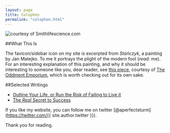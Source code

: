 ```yaml
---
layout: page
title: Colophon
permalink: "colophon.html"
---
```

![courtesy of Smithlifescience.com](https://raw.githubusercontent.com/mikesturm/mikesturm.github.io/master/assets/ImaginaryCreature.GIF)

##What This Is

The favicon/sidebar icon on my site is excerpted from *Stańczyk*, a painting by Jan Matejko. To me it portrays the plight of the modern fool (*read*: me). For an interesting explanation of this painting, and why it should be interesting to someone like you, dear reader, see [this piece](http://theoddmentemporium.tumblr.com/post/26715123339/image-sta%C5%84czyk-by-jan-matejko-the-jester-is), courtesy of [The Oddment Emporium](http://theoddmentemporium.tumblr.com/), which is worth checking out for its own sake.


##Selected Writings

* [Outline Your Life, or Run the Risk of Failing to Live it](https://medium.com/the-hodgepodge-institute/outline-your-life-or-run-the-risk-of-failing-to-live-it-5d0704e5a355#.vhnosogp5)
* [The *Real* Secret to Success](https://medium.com/@MikeSturm/the-one-simple-trick-that-will-help-you-succeed-stop-thinking-there-s-one-simple-trick-bf3c9555a591#.te8v9xuzr)

If you like my website, you can follow me on twitter [@aperfectsturm](https://twitter.com/{{ site.author.twitter }}). 

Thank you for reading.
